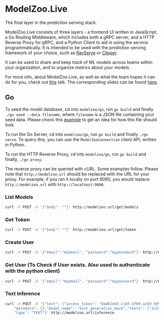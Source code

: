 # ModelZoo.Live
The final layer in the prediction serving stack.

ModelZoo.Live consists of three layers - a frontend UI written in JavaScript, a Go Routing Middleware, which includes both a gRPC server, and a HTTP Reverse Proxy for gRPC, and a Python Client to aid in using the service programmatically. It is intended to be used with the prediction serving framework of your choice, such as [RayServe](https://github.com/simon-mo/ray-serve) or [Clipper](https://clipper.ai).

It can be used to share and keep track of ML models across teams within your organization, and to organize metrics about your models. 

For more info, about ModelZoo.Live, as well as what the team hopes it can do for you, check out [this](https://youtu.be/nNXusFAq4p8) talk. The corresponding slides can be found [here](https://drive.google.com/open?id=1X9Eu3pVp5UFaAuvIMLfvEMxH46KGwPvz). 

## Go
To seed the model database, cd into `modelzoo/go`, run `go build` and finally `./go seed --data filename`, where `filename` is a JSON file containing your seed data. Please check this [example](models.json) to get an idea for how this file should look.

To run the Go Server, cd into `modelzoo/go`, run `go build` and finally `./go serve`. To query this, you can use the `ModelZooConnection` client API, written in Python.

To run the HTTP Reverse Proxy, cd into `modelzoo/go`, run `go build` and finally, `./go proxy`.

The reverse proxy can be queried with cURL. Some examples follow. Please note that `http://modelzoo.url` should be replaced with the URL for your proxy. For example, if you ran it locally on port 9090, you would replace `http://modelzoo.url` with `http://localhost:9090`.

### List Models
```zsh
curl -X POST -d '{"body": ""}' http://modelzoo.url/get/models
```
### Get Token
```zsh
curl -X POST -d '{"body": ""}' http://modelzoo.url/get/token
```
### Create User
```zsh
curl -X POST -d '{"email":"myemail", "password":"mypassword"}' http://modelzoo.url/create/user
```
### Get User (To Check if User exists. Also used to authenticate with the python client)
```zsh
curl -X POST -d '{"email":"myemail", "password":"mypassword"}' http://modelzoo.url/get/user
```
### Text Inference
```zsh
curl -X POST -d '{"text": {"access_token": "0ad62eb5-c10f-4f09-acb9-509ebf654489", \
    "metadata": {},"model_name": "text_generation_mock","texts": ["123456","654321"]}, \
    "type": "TEXT"}' http://modelzoo.url/inference
```

